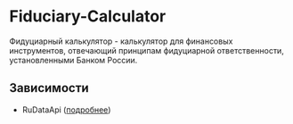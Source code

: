 ﻿# Fiduciary-Calculator

Фидуциарный калькулятор - калькулятор для финансовых инструментов, отвечающий принципам фидуциарной ответственности, установленными Банком России.

## Зависимости 
- RuDataApi ([подробнее](https://github.com/Future-NPF-Investment-Department/RuData-API-for-CSharp))
